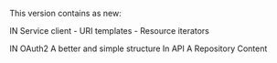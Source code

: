 

This version contains as new:

IN Service client - URI templates - Resource iterators

IN OAuth2 A better and simple structure In API A Repository Content


